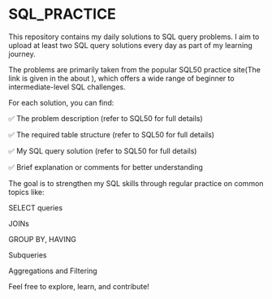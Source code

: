 # SQL_PRACTICE
This repository contains my daily solutions to SQL query problems. I aim to upload at least two SQL query solutions every day as part of my learning journey.

The problems are primarily taken from the popular SQL50 practice site(The link is given in the about ), which offers a wide range of beginner to intermediate-level SQL challenges.

For each solution, you can find:

✅ The problem description (refer to SQL50 for full details)

✅ The required table structure (refer to SQL50 for full details)

✅ My SQL query solution (refer to SQL50 for full details)

✅ Brief explanation or comments for better understanding

The goal is to strengthen my SQL skills through regular practice on common topics like:

SELECT queries

JOINs

GROUP BY, HAVING

Subqueries

Aggregations and Filtering

Feel free to explore, learn, and contribute!

